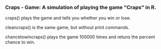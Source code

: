 ### Craps - Game: A simulation of playing the game "Craps" in R. 

craps() plays the game and tells you whether you win or lose.

cleancraps() is the same game, but without print commands.  

chancetowincraps() plays the game 100000 times and retuns the percent chance to win.
